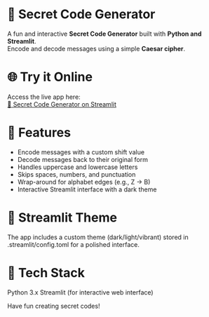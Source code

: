 # 🔐 Secret Code Generator

A fun and interactive **Secret Code Generator** built with **Python and Streamlit**.  
Encode and decode messages using a simple **Caesar cipher**.

# 🌐 Try it Online

Access the live app here:  
[🔗 Secret Code Generator on Streamlit](https://app-code-generator-3ng74msaeftoyicvgt8emu.streamlit.app)

# 🧩 Features

- Encode messages with a custom shift value
- Decode messages back to their original form
- Handles uppercase and lowercase letters
- Skips spaces, numbers, and punctuation
- Wrap-around for alphabet edges (e.g., Z → B)  
- Interactive Streamlit interface with a dark theme

# 🎨 Streamlit Theme

The app includes a custom theme (dark/light/vibrant) stored in .streamlit/config.toml for a polished interface.

# 📝 Tech Stack

Python 3.x
Streamlit (for interactive web interface)

Have fun creating secret codes!